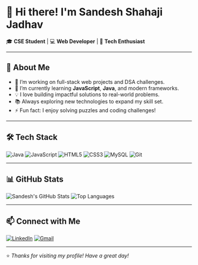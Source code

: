 # 👋 Hi there! I'm Sandesh Shahaji Jadhav

🎓 **CSE Student** | 💻 **Web Developer** | 🚀 **Tech Enthusiast**

---

## 📌 **About Me**

- 🔭 I’m working on full-stack web projects and DSA challenges.
- 🌱 I’m currently learning **JavaScript**, **Java**, and modern frameworks.
- 💡 I love building impactful solutions to real-world problems.
- 📚 Always exploring new technologies to expand my skill set.
- ⚡ Fun fact: I enjoy solving puzzles and coding challenges!

---

## 🛠️ **Tech Stack**

![Java](https://img.shields.io/badge/Java-007396?logo=java&logoColor=white)
![JavaScript](https://img.shields.io/badge/JavaScript-F7DF1E?logo=javascript&logoColor=black)
![HTML5](https://img.shields.io/badge/HTML5-E34F26?logo=html5&logoColor=white)
![CSS3](https://img.shields.io/badge/CSS3-1572B6?logo=css3&logoColor=white)
![MySQL](https://img.shields.io/badge/MySQL-4479A1?logo=mysql&logoColor=white)
![Git](https://img.shields.io/badge/Git-F05032?logo=git&logoColor=white)

---

## 📊 **GitHub Stats**

![Sandesh's GitHub Stats](https://github-readme-stats.vercel.app/api?username=SandeshJadhav7320&show_icons=true&theme=tokyonight)
![Top Languages](https://github-readme-stats.vercel.app/api/top-langs/?username=SandeshJadhav7320&layout=compact&theme=tokyonight)

---

## 📫 **Connect with Me**

[![LinkedIn](https://img.shields.io/badge/LinkedIn-0077B5?logo=linkedin&logoColor=white)](your-linkedin-url)
[![Gmail](https://img.shields.io/badge/Gmail-D14836?logo=gmail&logoColor=white)](mailto:your-email@gmail.com)

---

⭐️ *Thanks for visiting my profile! Have a great day!*
